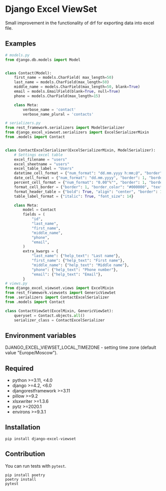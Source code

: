 # Django Excel ViewSet

Small improvement in the functionality of drf for exporting data into excel file.

## Examples

```python
# models.py
from django.db.models import Model


class Contact(Model):
    first_name = models.CharField( max_length=50)
    last_name = models.CharField(max_length=50)
    middle_name = models.CharField(max_length=50, blank=True)
    email = models.EmailField(blank=True, null=True)
    phone = models.CharField(max_length=15)

    class Meta:
        verbose_name = 'contact'
        verbose_name_plural = 'contacts'

# serializers.py
from rest_framework.serializers import ModelSerializer
from django_excel_viewset.serializers import ExcelSerializerMixin
from .models import Contact


class ContactExcelSerializer(ExcelSerializerMixin, ModelSerializer):
    # Settings excel table
    excel_filename = "users"
    excel_sheetname = "users"
    excel_table_label = "Users"
    datetime_cell_format = {"num_format": "dd.mm.yyyy h:mm;@", "border": 1, "border_color": "#000000"}
    date_cell_format = {"num_format": "dd.mm.yyyy", "border": 1, "border_color": "#000000"}
    percent_cell_format = {"num_format": "0.00"%"", "border": 1, "border_color": "#000000"}
    format_cell_border = {"border": 1, "border_color": "#000000", "text_wrap": True}
    format_header_table = {"bold": True, "align": "center", "border": 1, "border_color": "#000000", "text_wrap": True}
    table_label_format = {"italic": True, "font_size": 14}

    class Meta:
        model = Contact
        fields = (
            "id",
            "last_name",
            "first_name",
            "middle_name",
            "phone",
            "email",
        )
        extra_kwargs = {
            "last_name": {"help_text": "Last name"},
            "first_name": {"help_text": "First name"},
            "middle_name": {"help_text": "Middle name"},
            "phone": {"help_text": "Phone number"},
            "email": {"help_text": "Email"},
        }
# views.py
from django_excel_viewset.views import ExcelMixin
from rest_framework.viewsets import GenericViewSet
from .serializers import ContactExcelSerializer
from .models import Contact

class ContactViewSet(ExcelMixin, GenericViewSet):
    queryset = Contact.objects.all()
    serializer_class = ContactExcelSerializer

```

## Environment variables

DJANGO_EXCEL_VIEWSET_LOCAL_TIMEZONE - setting time zone (default value "Europe/Moscow").

## Required
- python >=3.11, <4.0
- django >=4.2, <6.0
- djangorestframework >=3.11
- pillow >=9.2
- xlsxwriter >=1.3.6
- pytz >=2020.1
- environs >=9.3.1

## Installation
```pip install django-excel-viewset```

## Contribution

You can run tests with `pytest`.

```
pip install poetry
poetry install
pytest
```

